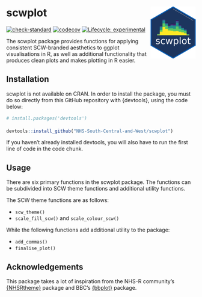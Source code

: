 
<!-- README.md is generated from README.Rmd. Please edit that file -->

# scwplot <a href="https://nhs-south-central-and-west.github.io/scwplot/"><img src="man/figures/logo.png" align="right" height="139" /></a>

<!-- badges: start -->

[![check-standard](https://github.com/NHS-South-Central-and-West/scwplot/actions/workflows/check-standard.yaml/badge.svg)](https://github.com/NHS-South-Central-and-West/scwplot/actions/workflows/check-standard.yaml)
[![codecov](https://codecov.io/gh/NHS-South-Central-and-West/scwplot/branch/main/graph/badge.svg?token=00PF3Y2TDL)](https://codecov.io/gh/NHS-South-Central-and-West/scwplot)
[![Lifecycle:
experimental](https://img.shields.io/badge/lifecycle-experimental-orange.svg)](https://lifecycle.r-lib.org/articles/stages.html#experimental)
<!-- badges: end -->

The scwplot package provides functions for applying consistent
SCW-branded aesthetics to ggplot visualisations in R, as well as
additional functionality that produces clean plots and makes plotting in
R easier.

## Installation

scwplot is not available on CRAN. In order to install the package, you
must do so directly from this GitHub repository with {devtools}, using
the code below:

``` r
# install.packages('devtools')

devtools::install_github("NHS-South-Central-and-West/scwplot")
```

If you haven’t already installed devtools, you will also have to run the
first line of code in the code chunk.

## Usage

There are six primary functions in the scwplot package. The functions
can be subdivided into SCW theme functions and additional utility
functions.

The SCW theme functions are as follows:

- `scw_theme()`
- `scale_fill_scw()` and `scale_colour_scw()`

While the following functions add additional utility to the package:

- `add_commas()`
- `finalise_plot()`

## Acknowledgements

This package takes a lot of inspiration from the NHS-R community’s
[{NHSRtheme}](https://github.com/nhs-r-community/NHSRtheme) package and
BBC’s [{bbplot}](https://github.com/bbc/bbplot) package.
